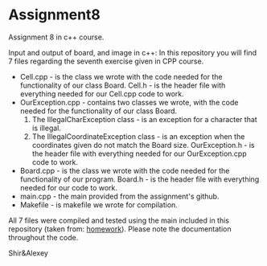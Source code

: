 # Assignment8
Assignment 8 in c++ course.

Input and output of board, and image in c++:
In this repository you will find 7 files regarding the seventh exercise given in CPP course. 
  - Cell.cpp - is the class we wrote with the code needed for the functionality of our class Board.
    Cell.h - is the header file with everything needed for our Cell.cpp code to work. 
  - OurException.cpp - contains two classes we wrote, with the code needed for the functionality of our class Board.
       1. The IllegalCharException class - is an exception for a character that is illegal.
       2. The IllegalCoordinateException class - is an exception when the coordinates given do not match the Board size. 
    OurException.h - is the header file with everything needed for our OurException.cpp code to work.
  - Board.cpp - is the class we wrote with the code needed for the functionality of our program. 
    Board.h - is the header file with everything needed for our code to work.
  - main.cpp - the main provided from the assignment's github.
  - Makefile - is makefile we wrote for compilation.

All 7 files were compiled and tested using the main included in this repository
(taken from: [homework](https://github.com/erelsgl/ariel-cpp-5778/tree/master/week06-inheritance/homework)). 
Please note the documentation throughout the code.

Shir&Alexey
